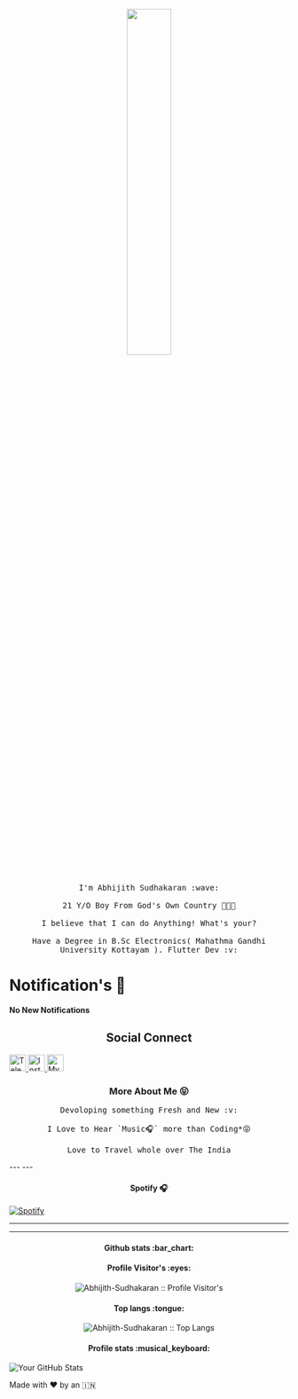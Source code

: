 <p align="center">
  <img src="https://media.giphy.com/media/MeJgB3yMMwIaHmKD4z/giphy.gif" width="40%">
  <br><br>
  <samp>
    I'm Abhijith Sudhakaran :wave:
    <br><br>
    21 Y/O Boy From God's Own Country 🌴🌿🌊
    <br><br>
    I believe that I can do Anything! What's your?
    <br><br>
    Have a Degree in B.Sc Electronics( Mahathma Gandhi University Kottayam ).
    Flutter Dev :v:
  </samp>
</p>

<h1> Notification's 🔔 </h1>
 <b> No New Notifications </b>

<h2 align="center">Social Connect</h2>

<p align="left">
  
  <a href="https://t.me/Telecat_X">
    <img src="https://www.vectorlogo.zone/logos/telegram/telegram-icon.svg" alt="Telegram" height="30" width="30">

  <a href="https://www.instagram.com/hypercat_ext">
    <img src="https://www.vectorlogo.zone/logos/instagram/instagram-icon.svg" alt="Instagram" height="30" width="30">
  
  <a href="https://www.facebook.com/Abhijith Sudhakaran">
    <img src="https://www.vectorlogo.zone/logos/facebook/facebook-icon.svg" alt="My Facebook Account" height="30" width="30">
 
</a>
</p>

<h3 align="center">More About Me 😝</h3>

<p align="center">
   <samp>
     Devoloping something Fresh and New :v:
   <br><br>
     I Love to Hear `Music🎧` more than Coding*😝
   <br><br>
     Love to Travel whole over The India
</samp>
</p>
---
---

<h4 align="center"> Spotify 🎧</h4>

[![Spotify](https://novatorem.bgstatic.vercel.app/api/spotify)](http://open.spotify.com/track/6rqhFgbbKwnb9MLmUQDhG6)

---

---

<h4 align="center">Github stats :bar_chart:</h4>

<h4 align="center">Profile Visitor's :eyes:</h4>

<p align="center"><img src="https://profile-counter.glitch.me/{Abhijith-Sudhakaran}/count.svg" alt="Abhijith-Sudhakaran :: Profile Visitor's" /></p>

<h4 align="center">Top langs :tongue:</h4>

<p align="center"><img src="https://github-readme-stats.vercel.app/api/top-langs/?username=Abhijith-Sudhakaran&langs_count=10&theme=tokyonight&layout=compact" alt="Abhijith-Sudhakaran :: Top Langs" /></p>

<h4 align="center">Profile stats :musical_keyboard:</h4>

![Your GitHub Stats](https://github-readme-stats.vercel.app/api?username=Abhijith-Sudhakaran&show_icons=true&theme=dark)

<p>
  Made with ♥️ by an 🇮🇳
</p>

